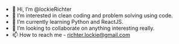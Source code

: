 - 👋 Hi, I’m @lockieRichter
- 👀 I’m interested in clean coding and problem solving using code.
- 🌱 I’m currently learning Python and ReactJS.
- 💞️ I’m looking to collaborate on anything interesting really.
- 📫 How to reach me - richter.lockie@gmail.com

<!---
lockieRichter/lockieRichter is a ✨ special ✨ repository because its `README.md` (this file) appears on your GitHub profile.
You can click the Preview link to take a look at your changes.
--->
